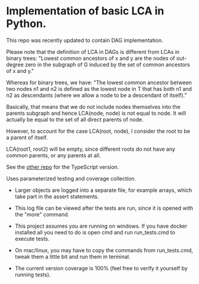 # Implementation of basic LCA in Python. 

This repo was recently updated to contain DAG implementation. 

Please note that the definition of LCA in DAGs 
is different from LCAs in binary trees: "Lowest common ancestors of x and y are the nodes of out-degree zero in the subgraph of G induced by the set of common ancestors of x and y."

Whereas for binary trees, we have: "The lowest common ancestor between two nodes n1 and n2 is defined as the lowest node in T that has both n1 and n2 as descendants (where we allow a node to be a descendant of itself)."

Basically, that means that we do not include nodes themselves into the parents subgraph and hence LCA(node, node) 
is not equal to node. It will actually be equal to the set of all direct parents of node.

However, to account for the case LCA(root, node), I consider the root to be a parent of itself.

LCA(root1, root2) will be empty, since different roots do not have any common parents, or any parents at all.

See the [other repo](https://github.com/cppavel-sweng/LCA-TypeScript) for the TypeScript version.


Uses parameterized testing and coverage collection. 


* Larger objects are logged into a separate file, for example arrays, 
which take part in the assert statements.


* This log file can be viewed after the tests are run, since it is opened with the
"more" command.


* This project assumes you are running on windows. If you have docker installed 
all you need to do is open cmd and run run_tests.cmd to execute tests.


* On mac/linux, you may have to copy the commands from run_tests.cmd, tweak them a little 
bit and run them in terminal.


* The current version coverage is 100% (feel free to verify it yourself by running tests).